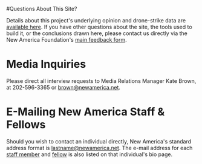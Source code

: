 #Questions About This Site?

Details about this project's underlying opinion and drone-strike data are [available here](http://pakistansurvey.org/about).  If you have other questions about the site, the tools used to build it, or the conclusions drawn here, please contact us directly via the New America Foundation's [main feedback form](http://www.newamerica.net/contact). 

# Media Inquiries

Please direct all interview requests to Media Relations Manager Kate Brown, at 202-596-3365 or <a  href="mailto:brown@newamerica.net">brown@newamerica.net</a>.

# E-Mailing New America Staff & Fellows

Should you wish to contact an individual directly, New America's standard address format is lastname@newamerica.net. The e-mail address for each [staff member](http://newamerica.net/about/staff) and [fellow](http://newamerica.net/about/current_fellows) is also listed on that individual's bio page.